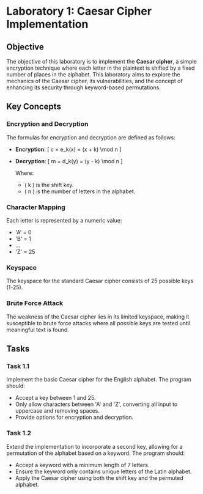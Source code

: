 # Laboratory 1: Caesar Cipher Implementation

## Objective
The objective of this laboratory is to implement the **Caesar cipher**, a simple encryption technique where each letter in the plaintext is shifted by a fixed number of places in the alphabet. This laboratory aims to explore the mechanics of the Caesar cipher, its vulnerabilities, and the concept of enhancing its security through keyword-based permutations.

## Key Concepts

### Encryption and Decryption
The formulas for encryption and decryption are defined as follows:

- **Encryption**: 
  \[
  c = e_k(x) = (x + k) \mod n
  \]
  
- **Decryption**: 
  \[
  m = d_k(y) = (y - k) \mod n
  \]

  Where:
  - \( k \) is the shift key.
  - \( n \) is the number of letters in the alphabet.

### Character Mapping
Each letter is represented by a numeric value:
- 'A' = 0
- 'B' = 1
- ...
- 'Z' = 25

### Keyspace
The keyspace for the standard Caesar cipher consists of 25 possible keys (1-25).

### Brute Force Attack
The weakness of the Caesar cipher lies in its limited keyspace, making it susceptible to brute force attacks where all possible keys are tested until meaningful text is found.

## Tasks

### Task 1.1
Implement the basic Caesar cipher for the English alphabet. The program should:
- Accept a key between 1 and 25.
- Only allow characters between 'A' and 'Z', converting all input to uppercase and removing spaces.
- Provide options for encryption and decryption.

### Task 1.2
Extend the implementation to incorporate a second key, allowing for a permutation of the alphabet based on a keyword. The program should:
- Accept a keyword with a minimum length of 7 letters.
- Ensure the keyword only contains unique letters of the Latin alphabet.
- Apply the Caesar cipher using both the shift key and the permuted alphabet.


